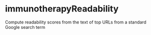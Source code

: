 # immunotherapyReadability
Compute readability scores from the text of top URLs from a standard Google search term
